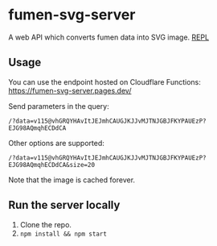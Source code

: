 fumen-svg-server
==============================

A web API which converts fumen data into SVG image. [REPL](https://fumen-svg-server--eight041.repl.co/?data=v115@vhGRQYHAvItJEJmhCAUGJKJJvMJTNJGBJFKYPAUEzP?EJG98AQmqhECDdCA)

Usage
-----

You can use the endpoint hosted on Cloudflare Functions:  
https://fumen-svg-server.pages.dev/

Send parameters in the query:

```
/?data=v115@vhGRQYHAvItJEJmhCAUGJKJJvMJTNJGBJFKYPAUEzP?EJG98AQmqhECDdCA
```

Other options are supported:

```
/?data=v115@vhGRQYHAvItJEJmhCAUGJKJJvMJTNJGBJFKYPAUEzP?EJG98AQmqhECDdCA&size=20
```

Note that the image is cached forever.

Run the server locally
-----------------------

1. Clone the repo.
2. `npm install && npm start`
